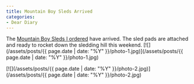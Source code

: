 ```yaml
---
title: Mountain Boy Sleds Arrived
categories:
- Dear Diary
---
```


The [Mountain Boy Sleds I ordered](/thingelstad/sorry-state-of-sleds) have arrived. The sled pads are attached and ready to rocket down the sledding hill this weekend.
[![](/assets/posts/{{ page.date | date: "%Y" }}/photo-1.jpg)](/assets/posts/{{ page.date | date: "%Y" }}/photo-1.jpg)

[![](/assets/posts/{{ page.date | date: "%Y" }}/photo-2.jpg)](/assets/posts/{{ page.date | date: "%Y" }}/photo-2.jpg)
